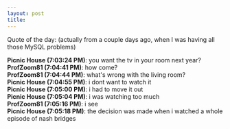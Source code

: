 ```yaml
---
layout: post
title: 
---
```


Quote of the day: (actually from a couple days ago, when I was having all those MySQL problems)

<div class="quote">
<b>Picnic House<span class="im-time"> (7:03:24 PM)</span></b>: you want the tv in your
room next year?<br>
<b>ProfZoom81<span class="im-time"> (7:04:41 PM)</span></b>: how come?<br>
<b>ProfZoom81<span class="im-time"> (7:04:44 PM)</span></b>: what's wrong with the
living room?<br>
<b>Picnic House<span class="im-time"> (7:04:55 PM)</span></b>: i dont want to watch it<br>
<b>Picnic House<span class="im-time"> (7:05:00 PM)</span></b>: i had to move it out<br>
<b>Picnic House<span class="im-time"> (7:05:04 PM)</span></b>: i was watching too much<br>
<b>ProfZoom81<span class="im-time"> (7:05:16 PM)</span></b>: i see<br>
<b>Picnic House<span class="im-time"> (7:05:18 PM)</span></b>: the decision was made when i watched a whole episode of nash bridges<br>

</div>
